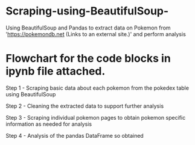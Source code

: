 # Scraping-using-BeautifulSoup-
Using BeautifulSoup and Pandas to extract data on Pokemon from 'https://pokemondb.net (Links to an external site.)' and perform analysis

# Flowchart for the code blocks in ipynb file attached.
Step 1 - Scraping basic data about each pokemon from the pokedex table using BeautifulSoup

Step 2 - Cleaning the extracted data to support further analysis

Step 3 - Scraping individual pokemon pages to obtain pokemon specific information as needed for analysis

Step 4 - Analysis of the pandas DataFrame so obtained
